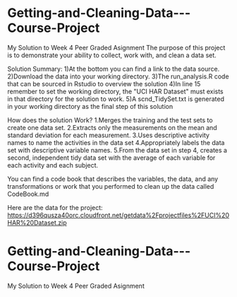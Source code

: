 # Getting-and-Cleaning-Data---Course-Project
My Solution to Week 4 Peer Graded Asignment
The purpose of this project is to demonstrate your ability to collect, work with, and clean a data set.

Solution Summary:
1)At the bottom you can find a link to the data source.
2)Download the data into your working directory.
3)The run_analysis.R code that can be sourced in Rstudio to overview the solution
4)In line 15 remember to set the working directory, the "UCI HAR Dataset" must exists in that directory for the solution to work.
5)A scnd_TidySet.txt is generated in your working directory as the final step of this solution 

How does the solution Work?
1.Merges the training and the test sets to create one data set.
2.Extracts only the measurements on the mean and standard deviation for each measurement. 
3.Uses descriptive activity names to name the activities in the data set
4.Appropriately labels the data set with descriptive variable names. 
5.From the data set in step 4, creates a second, independent tidy data set with the average of each variable for each activity and each subject.

You can find a code book that describes the variables, the data, and any transformations or work that you performed to clean up the data called CodeBook.md

Here are the data for the project:
https://d396qusza40orc.cloudfront.net/getdata%2Fprojectfiles%2FUCI%20HAR%20Dataset.zip 
# Getting-and-Cleaning-Data---Course-Project
My Solution to Week 4 Peer Graded Asignment

